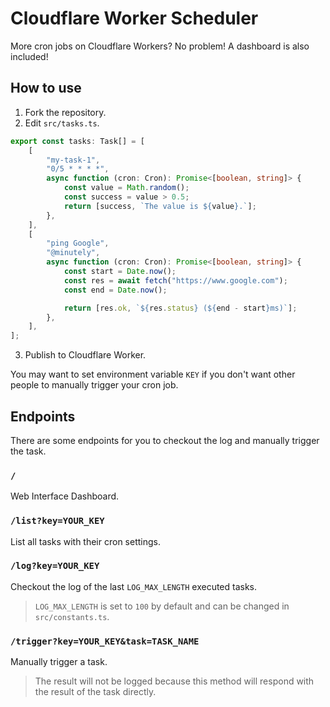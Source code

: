 # Cloudflare Worker Scheduler

More cron jobs on Cloudflare Workers? No problem! A dashboard is also included!

## How to use

1. Fork the repository.
2. Edit `src/tasks.ts`.
```ts
export const tasks: Task[] = [
    [
        "my-task-1",
        "0/5 * * * *",
        async function (cron: Cron): Promise<[boolean, string]> {
            const value = Math.random();
            const success = value > 0.5;
            return [success, `The value is ${value}.`];
        },
    ],
    [
        "ping Google",
        "@minutely",
        async function (cron: Cron): Promise<[boolean, string]> {
            const start = Date.now();
            const res = await fetch("https://www.google.com");
            const end = Date.now();

            return [res.ok, `${res.status} (${end - start}ms)`];
        },
    ],
];
```
3. Publish to Cloudflare Worker.

You may want to set environment variable `KEY` if you don't want other people to manually trigger your cron job.

## Endpoints

There are some endpoints for you to checkout the log and manually trigger the task.

### `/`

Web Interface Dashboard.

### `/list?key=YOUR_KEY`

List all tasks with their cron settings.

### `/log?key=YOUR_KEY`

Checkout the log of the last `LOG_MAX_LENGTH` executed tasks.

> `LOG_MAX_LENGTH` is set to `100` by default and can be changed in `src/constants.ts`.

### `/trigger?key=YOUR_KEY&task=TASK_NAME`

Manually trigger a task.

> The result will not be logged because this method will respond with the result of the task directly.
